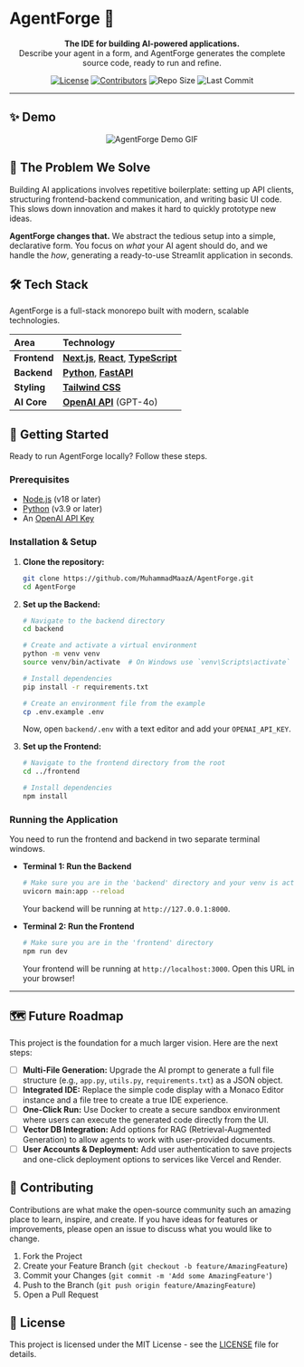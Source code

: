 # AgentForge 🚀

<p align="center">
  <strong>The IDE for building AI-powered applications.</strong>
  <br />
  Describe your agent in a form, and AgentForge generates the complete source code, ready to run and refine.
</p>

<p align="center">
  <!-- Badges: Replace YOUR_USERNAME with your GitHub username -->
  <a href="https://github.com/MuhammadMaazA/AgentForge/blob/main/LICENSE"><img src="https://img.shields.io/github/license/MuhammadMaazA/AgentForge?style=for-the-badge" alt="License"></a>
  <a href="https://github.com/MuhammadMaazA/AgentForge/graphs/contributors"><img src="https://img.shields.io/github/contributors/MuhammadMaazA/AgentForge?style=for-the-badge" alt="Contributors"></a>
  <img src="https://img.shields.io/github/repo-size/MuhammadMaazA/AgentForge?style=for-the-badge" alt="Repo Size">
  <img src="https://img.shields.io/github/last-commit/MuhammadMaazA/AgentForge?style=for-the-badge" alt="Last Commit">
</p>

<hr />

## ✨ Demo

<p align="center">
  <!-- IMPORTANT: Replace this with a real GIF of your application in action! -->
  <img src="https://raw.githubusercontent.com/MuhammadMaazA/AgentForge/main/assets/demo.gif" alt="AgentForge Demo GIF">
</p>

## 🎯 The Problem We Solve

Building AI applications involves repetitive boilerplate: setting up API clients, structuring frontend-backend communication, and writing basic UI code. This slows down innovation and makes it hard to quickly prototype new ideas.

**AgentForge changes that.** We abstract the tedious setup into a simple, declarative form. You focus on *what* your AI agent should do, and we handle the *how*, generating a ready-to-use Streamlit application in seconds.

## 🛠️ Tech Stack

AgentForge is a full-stack monorepo built with modern, scalable technologies.

| Area      | Technology                                                                                                  |
| :-------- | :---------------------------------------------------------------------------------------------------------- |
| **Frontend**  | [**Next.js**](https://nextjs.org/), [**React**](https://react.dev/), [**TypeScript**](https://www.typescriptlang.org/) |
| **Backend**   | [**Python**](https://www.python.org/), [**FastAPI**](https://fastapi.tiangolo.com/)                         |
| **Styling**   | [**Tailwind CSS**](https://tailwindcss.com/)                                                                 |
| **AI Core**   | [**OpenAI API**](https://platform.openai.com/) (GPT-4o)                                                    |

## 🚀 Getting Started

Ready to run AgentForge locally? Follow these steps.

### Prerequisites

- [Node.js](https://nodejs.org/en/) (v18 or later)
- [Python](https://www.python.org/downloads/) (v3.9 or later)
- An [OpenAI API Key](https://platform.openai.com/api-keys)

### Installation & Setup

1.  **Clone the repository:**
    ```bash
    git clone https://github.com/MuhammadMaazA/AgentForge.git
    cd AgentForge
    ```

2.  **Set up the Backend:**
    ```bash
    # Navigate to the backend directory
    cd backend

    # Create and activate a virtual environment
    python -m venv venv
    source venv/bin/activate  # On Windows use `venv\Scripts\activate`

    # Install dependencies
    pip install -r requirements.txt

    # Create an environment file from the example
    cp .env.example .env
    ```
    Now, open `backend/.env` with a text editor and add your `OPENAI_API_KEY`.

3.  **Set up the Frontend:**
    ```bash
    # Navigate to the frontend directory from the root
    cd ../frontend

    # Install dependencies
    npm install
    ```

### Running the Application

You need to run the frontend and backend in two separate terminal windows.

-   **Terminal 1: Run the Backend**
    ```bash
    # Make sure you are in the 'backend' directory and your venv is active
    uvicorn main:app --reload
    ```
    Your backend will be running at `http://127.0.0.1:8000`.

-   **Terminal 2: Run the Frontend**
    ```bash
    # Make sure you are in the 'frontend' directory
    npm run dev
    ```
    Your frontend will be running at `http://localhost:3000`. Open this URL in your browser!

---

## 🗺️ Future Roadmap

This project is the foundation for a much larger vision. Here are the next steps:

-   [ ] **Multi-File Generation:** Upgrade the AI prompt to generate a full file structure (e.g., `app.py`, `utils.py`, `requirements.txt`) as a JSON object.
-   [ ] **Integrated IDE:** Replace the simple code display with a Monaco Editor instance and a file tree to create a true IDE experience.
-   [ ] **One-Click Run:** Use Docker to create a secure sandbox environment where users can execute the generated code directly from the UI.
-   [ ] **Vector DB Integration:** Add options for RAG (Retrieval-Augmented Generation) to allow agents to work with user-provided documents.
-   [ ] **User Accounts & Deployment:** Add user authentication to save projects and one-click deployment options to services like Vercel and Render.

## 🤝 Contributing

Contributions are what make the open-source community such an amazing place to learn, inspire, and create. If you have ideas for features or improvements, please open an issue to discuss what you would like to change.

1.  Fork the Project
2.  Create your Feature Branch (`git checkout -b feature/AmazingFeature`)
3.  Commit your Changes (`git commit -m 'Add some AmazingFeature'`)
4.  Push to the Branch (`git push origin feature/AmazingFeature`)
5.  Open a Pull Request

## 📄 License

This project is licensed under the MIT License - see the [LICENSE](LICENSE) file for details.
